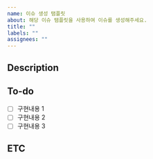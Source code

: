 ```yaml
---
name: 이슈 생성 탬플릿
about: 해당 이슈 탬플릿을 사용하여 이슈를 생성해주세요.
title: ""
labels: ""
assignees: ""
---
```


## Description

## To-do

- [ ] 구현내용 1
- [ ] 구현내용 2
- [ ] 구현내용 3

## ETC
